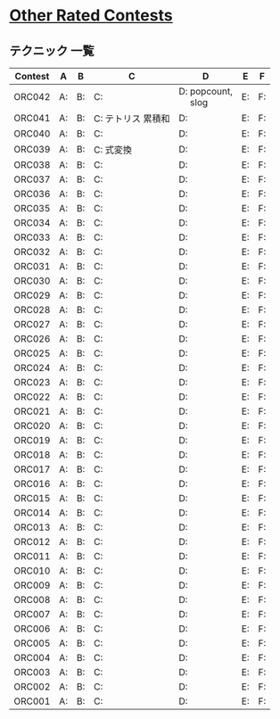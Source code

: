 # [Other Rated Contests](https://kenkoooo.com/atcoder/#/table/)

## テクニック 一覧

| Contest | A  | B  | C                  | D                       | E  | F  |
|---------|----|----|--------------------|-------------------------|----|----|
| ORC042  | A: | B: | C:                 | D: popcount,<br>　 slog | E: | F: |
| ORC041  | A: | B: | C: テトリス 累積和 | D:                      | E: | F: |
| ORC040  | A: | B: | C:                 | D:                      | E: | F: |
| ORC039  | A: | B: | C: 式変換          | D:                      | E: | F: |
| ORC038  | A: | B: | C:                 | D:                      | E: | F: |
| ORC037  | A: | B: | C:                 | D:                      | E: | F: |
| ORC036  | A: | B: | C:                 | D:                      | E: | F: |
| ORC035  | A: | B: | C:                 | D:                      | E: | F: |
| ORC034  | A: | B: | C:                 | D:                      | E: | F: |
| ORC033  | A: | B: | C:                 | D:                      | E: | F: |
| ORC032  | A: | B: | C:                 | D:                      | E: | F: |
| ORC031  | A: | B: | C:                 | D:                      | E: | F: |
| ORC030  | A: | B: | C:                 | D:                      | E: | F: |
| ORC029  | A: | B: | C:                 | D:                      | E: | F: |
| ORC028  | A: | B: | C:                 | D:                      | E: | F: |
| ORC027  | A: | B: | C:                 | D:                      | E: | F: |
| ORC026  | A: | B: | C:                 | D:                      | E: | F: |
| ORC025  | A: | B: | C:                 | D:                      | E: | F: |
| ORC024  | A: | B: | C:                 | D:                      | E: | F: |
| ORC023  | A: | B: | C:                 | D:                      | E: | F: |
| ORC022  | A: | B: | C:                 | D:                      | E: | F: |
| ORC021  | A: | B: | C:                 | D:                      | E: | F: |
| ORC020  | A: | B: | C:                 | D:                      | E: | F: |
| ORC019  | A: | B: | C:                 | D:                      | E: | F: |
| ORC018  | A: | B: | C:                 | D:                      | E: | F: |
| ORC017  | A: | B: | C:                 | D:                      | E: | F: |
| ORC016  | A: | B: | C:                 | D:                      | E: | F: |
| ORC015  | A: | B: | C:                 | D:                      | E: | F: |
| ORC014  | A: | B: | C:                 | D:                      | E: | F: |
| ORC013  | A: | B: | C:                 | D:                      | E: | F: |
| ORC012  | A: | B: | C:                 | D:                      | E: | F: |
| ORC011  | A: | B: | C:                 | D:                      | E: | F: |
| ORC010  | A: | B: | C:                 | D:                      | E: | F: |
| ORC009  | A: | B: | C:                 | D:                      | E: | F: |
| ORC008  | A: | B: | C:                 | D:                      | E: | F: |
| ORC007  | A: | B: | C:                 | D:                      | E: | F: |
| ORC006  | A: | B: | C:                 | D:                      | E: | F: |
| ORC005  | A: | B: | C:                 | D:                      | E: | F: |
| ORC004  | A: | B: | C:                 | D:                      | E: | F: |
| ORC003  | A: | B: | C:                 | D:                      | E: | F: |
| ORC002  | A: | B: | C:                 | D:                      | E: | F: |
| ORC001  | A: | B: | C:                 | D:                      | E: | F: |
